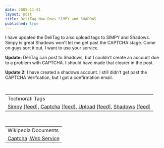 ```yaml
--- 
date: 2005-11-01
layout: post
title: DeliTag Now Does SIMPY and SHADOWS
published: true
---
```

I have updated the DeliTag to also upload tags to SIMPY and Shadows. Simpy is great Shadows won't let me get past the CAPTCHA stage. Come on guys sort it out, I want to use your service.<p /><strong>Update: </strong>DeliTag can post to Shadows, but I couldn't create an account due to a problem with CAPTCHA.  I should have made that clearer in the post.<p /><strong>Update 2:</strong>  I have created a shadows account.  I still didn't get past the CAPTCHA Verifcation, but I got a confirmation email.<p /><br /><table class="TechnoratiHead TagHeader">
<tr><td>Technorati Tags</td></tr>
<tr class="Technorati"><td>
<a href="http://www.technorati.com/tag/Simpy" class="Tag" rel="tag">Simpy</a> <a href="http://feeds.technorati.com/feed/posts/tag/Simpy" class="Tag">[feed]</a>, <a href="http://www.technorati.com/tag/Captcha" class="Tag" rel="tag">Captcha</a> <a href="http://feeds.technorati.com/feed/posts/tag/Captcha" class="Tag">[feed]</a>, <a href="http://www.technorati.com/tag/Upload" class="Tag" rel="tag">Upload</a> <a href="http://feeds.technorati.com/feed/posts/tag/Upload" class="Tag">[feed]</a>, <a href="http://www.technorati.com/tag/Shadows" class="Tag" rel="tag">Shadows</a> <a href="http://feeds.technorati.com/feed/posts/tag/Shadows" class="Tag">[feed]</a>
</td></tr>
</table><p /><br /><table class="TechnoratiHead TagHeader">
<tr><td>Wikipedia Documents</td></tr>
<tr class="Technorati"><td>
<a href="http://en.wikipedia.org/wiki/Captcha">Captcha</a> ,<a href="http://en.wikipedia.org/wiki/Web_service">Web Service</a>
</td></tr>
</table><div class="blogger-post-footer"><img class="posterous_download_image" src="https://blogger.googleusercontent.com/tracker/8109338-113087209557731564?l=www.kinlan.co.uk%2Findex.html" height="1" alt="" width="1" /></div>
